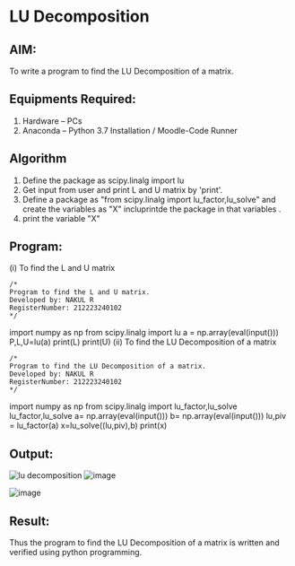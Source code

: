 # LU Decomposition 

## AIM:
To write a program to find the LU Decomposition of a matrix.

## Equipments Required:
1. Hardware – PCs
2. Anaconda – Python 3.7 Installation / Moodle-Code Runner

## Algorithm
1. Define the package as scipy.linalg import lu
2. Get input from user and print L and U matrix by 'print'.
3. Define a package as "from scipy.linalg import lu_factor,lu_solve" and create the variables as "X" incluprintde the package in that variables .
4. print the variable "X"
## Program:
(i) To find the L and U matrix
```
/*
Program to find the L and U matrix.
Developed by: NAKUL R
RegisterNumber: 212223240102
*/
```
import numpy as np
from scipy.linalg import lu
a = np.array(eval(input()))
P,L,U=lu(a)
print(L)
print(U)
(ii) To find the LU Decomposition of a matrix
```
/*
Program to find the LU Decomposition of a matrix.
Developed by: NAKUL R 
RegisterNumber: 212223240102
*/
```
import numpy as np
from scipy.linalg import lu_factor,lu_solve
lu_factor,lu_solve
a= np.array(eval(input()))
b= np.array(eval(input()))
lu,piv = lu_factor(a)
x=lu_solve((lu,piv),b)
print(x)

## Output:
![lu decomposition]()
![image](https://github.com/Nakul1411/LU-Decomposition/assets/138849780/f8c591ed-ff97-4ad5-9043-0a4b29007609)

![image](https://github.com/Nakul1411/LU-Decomposition/assets/138849780/90e8ad60-964e-419f-8fa7-f5caf23d8c9d)

## Result:
Thus the program to find the LU Decomposition of a matrix is written and verified using python programming.

